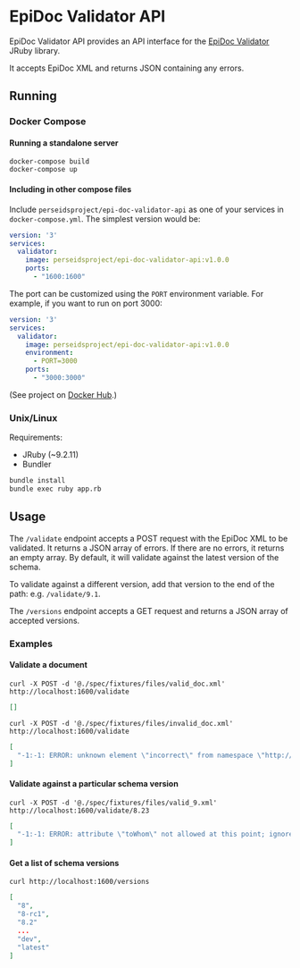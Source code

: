 # EpiDoc Validator API

EpiDoc Validator API provides an API interface for the
[EpiDoc Validator](https://github.com/perseids-tools/epi-doc-validator-rb)
JRuby library.

It accepts EpiDoc XML and returns JSON containing any errors.

## Running

### Docker Compose

#### Running a standalone server

```
docker-compose build
docker-compose up
```

#### Including in other compose files

Include `perseidsproject/epi-doc-validator-api` as one of your services in `docker-compose.yml`.
The simplest version would be:

```yaml
version: '3'
services:
  validator:
    image: perseidsproject/epi-doc-validator-api:v1.0.0
    ports:
      - "1600:1600"
```

The port can be customized using the `PORT` environment variable.
For example, if you want to run on port 3000:

```yaml
version: '3'
services:
  validator:
    image: perseidsproject/epi-doc-validator-api:v1.0.0
    environment:
      - PORT=3000
    ports:
      - "3000:3000"
```

(See project on [Docker Hub](https://hub.docker.com/r/perseidsproject/epi-doc-validator-api/).)

### Unix/Linux

Requirements:

- JRuby (~9.2.11)
- Bundler

```bash
bundle install
bundle exec ruby app.rb
```

## Usage

The `/validate` endpoint accepts a POST request with the EpiDoc XML to be validated.
It returns a JSON array of errors. If there are no errors, it returns an empty
array. By default, it will validate against the latest version of the schema.

To validate against a different version, add that version to the end of the path:
e.g. `/validate/9.1`.

The `/versions` endpoint accepts a GET request and returns a JSON array of
accepted versions.

### Examples

#### Validate a document

`curl -X POST -d '@./spec/fixtures/files/valid_doc.xml' http://localhost:1600/validate`

```json
[]
```

`curl -X POST -d '@./spec/fixtures/files/invalid_doc.xml' http://localhost:1600/validate`

```json
[
  "-1:-1: ERROR: unknown element \"incorrect\" from namespace \"http://www.tei-c.org/ns/1.0\""
]
```

#### Validate against a particular schema version

`curl -X POST -d '@./spec/fixtures/files/valid_9.xml' http://localhost:1600/validate/8.23`

```json
[
  "-1:-1: ERROR: attribute \"toWhom\" not allowed at this point; ignored"
]
```

#### Get a list of schema versions

`curl http://localhost:1600/versions`

```json
[
  "8",
  "8-rc1",
  "8.2"
  ...
  "dev",
  "latest"
]
```
